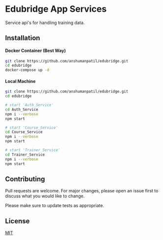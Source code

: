 # Edubridge App Services

Service api's for handling training data.

## Installation

#### Docker Container (Best Way)

```bash
git clone https://github.com/anshumanpatil/edubridge.git
cd edubridge
docker-compose up -d
```


#### Local Machine

```bash
git clone https://github.com/anshumanpatil/edubridge.git
cd edubridge

# start 'Auth_Service'
cd Auth_Service
npm i --verbose
npm start

# start 'Course_Service'
cd Course_Service
npm i --verbose
npm start

# start 'Trainer_Service'
cd Trainer_Service
npm i --verbose
npm start
```
## Contributing

Pull requests are welcome. For major changes, please open an issue first
to discuss what you would like to change.

Please make sure to update tests as appropriate.

## License

[MIT](https://choosealicense.com/licenses/mit/)
